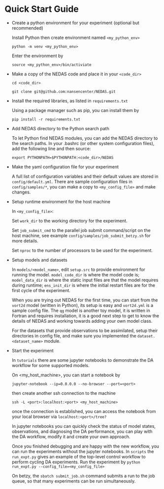 # Quick Start Guide

- Create a python environment for your experiment (optional but recommended)

    Install Python then create environment named `<my_python_env>`

    `python -m venv <my_python_env>`

    Enter the environment by

    `source <my_python_env>/bin/activiate`

- Make a copy of the NEDAS code and place it in your `<code_dir>`

    `cd <code_dir>`

    `git clone git@github.com:nansencenter/NEDAS.git`

- Install the required libraries, as listed in `requirements.txt`

    Using a package manager such as pip, you can install them by

    `pip install -r requirements.txt`

- Add NEDAS directory to the Python search path

    To let Python find NEDAS modules, you can add the NEDAS directory to the search paths. In your .bashrc (or other system configuration files), add the following line and then source:

    `export PYTHONPATH=$PYTHONPATH:<code_dir>/NEDAS`

- Make the yaml configuration file for your experiment

    A full list of configuration variables and their default values are stored in `config/default.yml`. There are sample configuration files in `config/samples/*`, you can make a copy to `<my_config_file>` and make changes.

- Setup runtime environment for the host machine

    In `<my_config_file>`:

    Set `work_dir` to the working directory for the experiment.

    Set `job_submit_cmd` to the parallel job submit command/script on the host machine, see example `config/samples/job_submit_betzy.sh` for more details.

    Set `nproc` to the number of processors to be used for the experiment.

- Setup models and datasets

    In `models/<model_name>`, edit `setup.src` to provide environment for running the model. `model_code_dir` is where the model code is; `model_data_dir` is where the static input files are that the model requires during runtime; `ens_init_dir` is where the initial restart files are for the first cycle of the experiment.

    When you are trying out NEDAS for the first time, you can start from the `vort2d` model (written in Python), its setup is easy and `vort2d.yml` is a sample config file. The `qg` model is another toy model, it is written in Fortran and requires installation, it is a good next step to get to know the details of NEDAS and working towards adding your own model class.

    For the datasets that provide observations to be assimilated, setup their directories in config file, and make sure you implemented the `dataset.<dataset_name>` module.

- Start the experiment

    In `tutorials` there are some jupyter notebooks to demonstrate the DA workflow for some supported models.

    On <my_host_machine>, you can start a notebook by

    `jupyter-notebook --ip=0.0.0.0 --no-browser --port=<port>`

    then create another ssh connection to the machine

    `ssh -L <port>:localhost:<port> <my_host_machine>`

    once the connection is established, you can access the notebook from your local browser via `localhost:<port>/tree?`

    In jupyter notebooks you can quickly check the status of model states, observations, and diagnosing the DA performance, you can play with the DA workflow, modify it and create your own approach.

    Once you finished debugging and are happy with the new workflow, you can run the experiments without the jupyter notebooks. In `scripts` the `run_expt.py` gives an example of the top-level control workflow to perform cycling DA experiments. Run the experiment by `python run_expt.py --config_file=<my_config_file>`

    On betzy, the `sbatch submit_job.sh` command submits a run to the job queue, so that many experiments can be run simultaneously.

